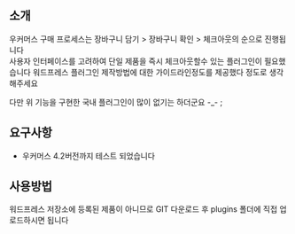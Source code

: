 ## 소개
우커머스 구매 프로세스는 장바구니 담기 > 장바구니 확인 > 체크아웃의 순으로 진행됩니다   
사용자 인터페이스를 고려하여 단일 제품을 즉시 체크아웃할수 있는 플러그인이 필요했습니다 
워드프레스 플러그인 제작방법에 대한 가이드라인정도를 제공했다 정도로 생각해주세요    

다만 위 기능을 구현한 국내 플러그인이 많이 없기는 하더군요 -_- ; 

## 요구사항 
- 우커머스 4.2버전까지 테스트 되었습니다 

## 사용방법 
워드프레스 저장소에 등록된 제품이 아니므로 GIT 다운로드 후 plugins 폴더에 직접 업로드하시면 됩니다

